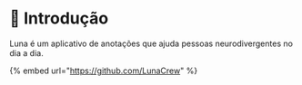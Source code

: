 # 📖 Introdução

Luna é um aplicativo de anotações que ajuda pessoas neurodivergentes no dia a dia.

{% embed url="https://github.com/LunaCrew" %}

